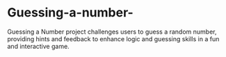 # Guessing-a-number-
Guessing a Number project challenges users to guess a random number, providing hints and feedback to enhance logic and guessing skills in a fun and interactive game.

